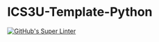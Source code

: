 # ICS3U-Template-Python

[![GitHub's Super Linter](https://github.com/michael-clermont1/ICS3U-Unit3-03-Python/workflows/GitHub's%20Super%20Linter/badge.svg)](https://github.com/michael-clermont1/ICS3U-Unit3-03-Python/actions)
